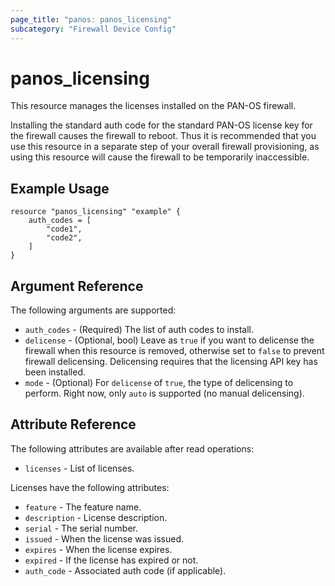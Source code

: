 ```yaml
---
page_title: "panos: panos_licensing"
subcategory: "Firewall Device Config"
---
```


# panos_licensing

This resource manages the licenses installed on the PAN-OS firewall.

Installing the standard auth code for the standard PAN-OS license key for the
firewall causes the firewall to reboot.  Thus it is recommended that you use
this resource in a separate step of your overall firewall provisioning, as
using this resource will cause the firewall to be temporarily inaccessible.

## Example Usage

```hcl
resource "panos_licensing" "example" {
    auth_codes = [
        "code1",
        "code2",
    ]
}
```

## Argument Reference

The following arguments are supported:

* `auth_codes` - (Required) The list of auth codes to install.
* `delicense` - (Optional, bool) Leave as `true` if you want to delicense
  the firewall when this resource is removed, otherwise set to `false` to
  prevent firewall delicensing.  Delicensing requires that the licensing
  API key has been installed.
* `mode` - (Optional) For `delicense` of `true`, the type of delicensing to
  perform.  Right now, only `auto` is supported (no manual delicensing).

## Attribute Reference

The following attributes are available after read operations:

* `licenses` - List of licenses.

Licenses have the following attributes:

* `feature` - The feature name.
* `description` - License description.
* `serial` - The serial number.
* `issued` - When the license was issued.
* `expires` - When the license expires.
* `expired` - If the license has expired or not.
* `auth_code` - Associated auth code (if applicable).
